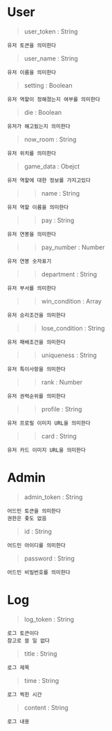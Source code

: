 # User

> user_token : String

    유저 토큰을 의미한다

> user_name : String

    유저 이름을 의미한다
    
> setting : Boolean

    유저 역할이 정해졌는지 여부를 의미한다
    
> die : Boolean
    
    유저가 해고됬는지 의미한다
    
> now_room : String

    유저 위치를 의미한다

> game_data : Obejct

    유저 역할에 대한 정보를 가지고있다
    
>> name : String

    유저 역할 이름을 의미한다
    
>> pay : String

    유저 연봉을 의미한다
    
>> pay_number : Number

    유저 연봉 숫자표기
    
>> department : String

    유저 부서를 의미한다
    
>> win_condition : Array

    유저 승리조건을 의미한다
    
>> lose_condition : String

    유저 패배조건을 의미한다
    
>> uniqueness : String
    
    유저 특이사항을 의미한다
    
>> rank : Number

    유저 권력순위를 의미한다
    
>> profile : String

    유저 프로필 이미지 URL을 의미한다
    
>> card : String

    유저 카드 이미지 URL을 의미한다
    
# Admin 

> admin_token : String

    어드민 토큰을 의미한다
    권한은 좇도 없음
     
> id : String

    어드민 아이디를 의미한다
    
> password : String

    어드민 비밀번호를 의미한다
    
# Log

> log_token : String

    로그 토큰이다
    참고로 쓸 일 없다

> title : String

    로그 제목

> time : String

    로그 찍힌 시간

> content : String

    로그 내용 
